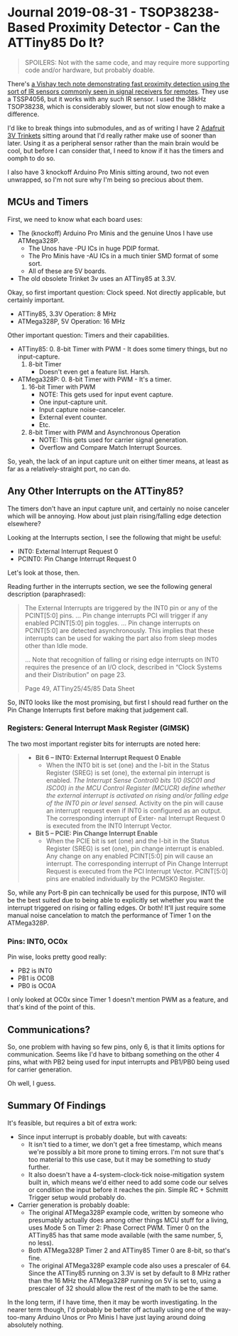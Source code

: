 Journal 2019-08-31 - TSOP38238-Based Proximity Detector - Can the ATTiny85 Do It?
========

> SPOILERS: Not with the same code, and may require more supporting code and/or hardware, but probably doable.

There's [a Vishay tech note demonstrating fast proximity detection using the sort of IR sensors commonly seen in signal receivers for remotes](http://www.vishay.com/docs/82741/tssp4056sensor.pdf).  They use a TSSP4056, but it works with any such IR sensor.  I used the 38kHz TSOP38238, which is considerably slower, but not slow enough to make a difference.

I'd like to break things into submodules, and as of writing I have 2 [Adafruit 3V Trinkets](https://www.adafruit.com/product/1500) sitting around that I'd really rather make use of sooner than later.  Using it as a peripheral sensor rather than the main brain would be cool, but before I can consider that, I need to know if it has the timers and oomph to do so.

I also have 3 knockoff Arduino Pro Minis sitting around, two not even unwrapped, so I'm not sure why I'm being so precious about them.



## MCUs and Timers

First, we need to know what each board uses:

- The (knockoff) Arduino Pro Minis and the genuine Unos I have use ATMega328P.
    - The Unos have -PU ICs in huge PDIP format.
    - The Pro Minis have -AU ICs in a much tinier SMD format of some sort.
    - All of these are 5V boards.
- The old obsolete Trinket 3v uses an ATTiny85 at 3.3V.

Okay, so first important question: Clock speed.  Not directly applicable, but certainly important.

- ATTiny85, 3.3V Operation: 8 MHz
- ATMega328P, 5V Operation: 16 MHz

Other important question: Timers and their capabilities.

- ATTiny85:
    0. 8-bit Timer with PWM
        - It does some timery things, but no input-capture.
    1. 8-bit Timer
        - Doesn't even get a feature list.  Harsh.
- ATMega328P:
    0. 8-bit Timer with PWM
        - It's a timer.
    1. 16-bit Timer with PWM
        - NOTE: This gets used for input event capture.
        - One input-capture unit.
        - Input capture noise-canceler.
        - External event counter.
        - Etc.
    2. 8-bit Timer with PWM and Asynchronous Operation
        - NOTE: This gets used for carrier signal generation.
        - Overflow and Compare Match Interrupt Sources.

So, yeah, the lack of an input capture unit on either timer means, at least as far as a relatively-straight port, no can do.



## Any Other Interrupts on the ATTiny85?

The timers don't have an input capture unit, and certainly no noise canceler which will be annoying.  How about just plain rising/falling edge detection elsewhere?

Looking at the Interrupts section, I see the following that might be useful:

- INT0: External Interrupt Request 0
- PCINT0: Pin Change Interrupt Request 0

Let's look at those, then.

Reading further in the interrupts section, we see the following general description (paraphrased):

> The External Interrupts are triggered by the INT0 pin or any of the PCINT[5:0] pins. … Pin change interrupts PCI will trigger if any enabled PCINT[5:0] pin toggles. … Pin change interrupts on PCINT[5:0] are detected asynchronously. This implies that these interrupts can be used for waking the part also from sleep modes other than Idle mode.
>
> … Note that recognition of falling or rising edge interrupts on INT0 requires the presence of an I/O clock, described in “Clock Systems and their Distribution” on page 23.
>
> Page 49, ATTiny25/45/85 Data Sheet

So, INT0 looks like the most promising, but first I should read further on the Pin Change Interrupts first before making that judgement call.


### Registers: General Interrupt Mask Register (GIMSK)

The two most important register bits for interrupts are noted here:

> - **Bit 6 – INT0: External Interrupt Request 0 Enable**
>    - When the INT0 bit is set (one) and the I-bit in the Status Register (SREG) is set (one), the external pin interrupt is enabled. *The Interrupt Sense Control0 bits 1/0 (ISC01 and ISC00) in the MCU Control Register (MCUCR) define whether the external interrupt is activated on rising and/or falling edge of the INT0 pin or level sensed.* Activity on the pin will cause an interrupt request even if INT0 is configured as an output. The corresponding interrupt of Exter- nal Interrupt Request 0 is executed from the INT0 Interrupt Vector.
> - **Bit 5 – PCIE: Pin Change Interrupt Enable**
>    - When the PCIE bit is set (one) and the I-bit in the Status Register (SREG) is set (one), pin change interrupt is enabled. Any change on any enabled PCINT[5:0] pin will cause an interrupt. The corresponding interrupt of Pin Change Interrupt Request is executed from the PCI Interrupt Vector. PCINT[5:0] pins are enabled individually by the PCMSK0 Register.

So, while any Port-B pin can technically be used for this purpose, INT0 will be the best suited due to being able to explicitly set whether you want the interrupt triggered on rising or falling edges.  Or both!  It'll just require some manual noise cancelation to match the performance of Timer 1 on the ATMega328P.


### Pins: INT0, OC0x

Pin wise, looks pretty good really:

- PB2 is INT0
- PB1 is OC0B
- PB0 is OC0A

I only looked at OC0x since Timer 1 doesn't mention PWM as a feature, and that's kind of the point of this.



## Communications?

So, one problem with having so few pins, only 6, is that it limits options for communication.  Seems like I'd have to bitbang something on the other 4 pins, what with PB2 being used for input interrupts and PB1/PB0 being used for carrier generation.

Oh well, I guess.



## Summary Of Findings

It's feasible, but requires a bit of extra work:

- Since input interrupt is probably doable, but with caveats:
    - It isn't tied to a timer, we don't get a free timestamp, which means we're possibly a bit more prone to timing errors.  I'm not sure that's too material to this use case, but it may be something to study further.
    - It also doesn't have a 4-system-clock-tick noise-mitigation system built in, which means we'd either need to add some code our selves or condition the input before it reaches the pin.  Simple RC + Schmitt Trigger setup would probably do.
- Carrier generation is probably doable:
    - The original ATMega328P example code, written by someone who presumably actually does among other things MCU stuff for a living, uses Mode 5 on Timer 2: Phase Correct PWM.  Timer 0 on the ATTiny85 has that same mode available (with the same number, 5, no less).
    - Both ATMega328P Timer 2 and ATTiny85 Timer 0 are 8-bit, so that's fine.
    - The original ATMega328P example code also uses a prescaler of 64.  Since the ATTiny85 running on 3.3V is set by default to 8 MHz rather than the 16 MHz the ATMega328P running on 5V is set to, using a prescaler of 32 should allow the  rest of the math to be the same.

In the long term, if I have time, then it may be worth investigating.  In the nearer term though, I'd probably be better off actually using one of the way-too-many Arduino Unos or Pro Minis I have just laying around doing absolutely nothing.
